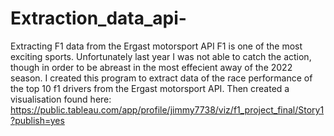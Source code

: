 # Extraction_data_api-
Extracting F1 data from the Ergast motorsport API
F1 is one of the most exciting sports. Unfortunately last year I was not able to catch the action, though in order to be 
abreast in the most effecient away of the 2022 season. I created this program to extract data of the race  performance of the top 10 f1 drivers from the Ergast motorsport API.  Then created a  visualisation found here: https://public.tableau.com/app/profile/jimmy7738/viz/f1_project_final/Story1?publish=yes

